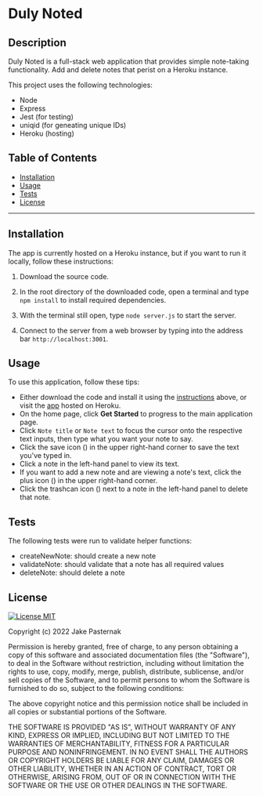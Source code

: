 # Duly Noted

## Description

Duly Noted is a full-stack web application that provides simple note-taking functionality. Add and delete notes that perist on a Heroku instance.

This project uses the following technologies:

- Node
- Express
- Jest (for testing)
- uniqid (for geneating unique IDs)
- Heroku (hosting)

## Table of Contents

- [Installation](#installation)
- [Usage](#usage)
- [Tests](#tests)
- [License](#license)

---

## Installation

The app is currently hosted on a Heroku instance, but if you want to run it locally, follow these instructions:

1. Download the source code.

2. In the root directory of the downloaded code, open a terminal and type `npm install` to install required dependencies.

3. With the terminal still open, type `node server.js` to start the server.

4. Connect to the server from a web browser by typing into the address bar `http://localhost:3001`.

## Usage

To use this application, follow these tips:

- Either download the code and install it using the [instructions](#installation) above, or visit the [app](https://evening-bayou-58939.herokuapp.com/) hosted on Heroku.
- On the home page, click **Get Started** to progress to the main application page.
- Click `Note title` or `Note text` to focus the cursor onto the respective text inputs, then type what you want your note to say.
- Click the save icon (<i class='fa fa-save'></i>) in the upper right-hand corner to save the text you've typed in.
- Click a note in the left-hand panel to view its text.
- If you want to add a new note and are viewing a note's text, click the plus icon (<i class='fa fa-plus'></i>) in the upper right-hand corner.
- Click the trashcan icon (<i class='fa fa-trash'></i>) next to a note in the left-hand panel to delete that note.

## Tests

The following tests were run to validate helper functions:

- createNewNote: should create a new note
- validateNote: should validate that a note has all required values
- deleteNote: should delete a note

## License

[![License MIT](https://img.shields.io/badge/license-MIT-informational)](https://choosealicense.com/licenses/mit/)

Copyright (c) 2022 Jake Pasternak

Permission is hereby granted, free of charge, to any person obtaining a copy
of this software and associated documentation files (the "Software"), to deal
in the Software without restriction, including without limitation the rights
to use, copy, modify, merge, publish, distribute, sublicense, and/or sell
copies of the Software, and to permit persons to whom the Software is
furnished to do so, subject to the following conditions:

The above copyright notice and this permission notice shall be included in all
copies or substantial portions of the Software.

THE SOFTWARE IS PROVIDED "AS IS", WITHOUT WARRANTY OF ANY KIND, EXPRESS OR
IMPLIED, INCLUDING BUT NOT LIMITED TO THE WARRANTIES OF MERCHANTABILITY,
FITNESS FOR A PARTICULAR PURPOSE AND NONINFRINGEMENT. IN NO EVENT SHALL THE
AUTHORS OR COPYRIGHT HOLDERS BE LIABLE FOR ANY CLAIM, DAMAGES OR OTHER
LIABILITY, WHETHER IN AN ACTION OF CONTRACT, TORT OR OTHERWISE, ARISING FROM,
OUT OF OR IN CONNECTION WITH THE SOFTWARE OR THE USE OR OTHER DEALINGS IN THE
SOFTWARE.
